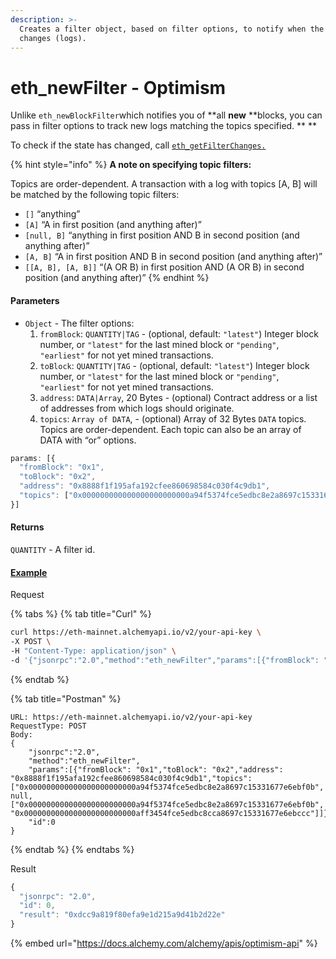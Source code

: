 ```yaml
---
description: >-
  Creates a filter object, based on filter options, to notify when the state
  changes (logs).
---
```


# eth\_newFilter - Optimism

Unlike `eth_newBlockFilter`which notifies you of \*\*all **new** \*\*blocks, you can pass in filter options to track new logs matching the topics specified. \*\* \*\*

To check if the state has changed, call [`eth_getFilterChanges.`](<eth-getfilterchanges .md>)

{% hint style="info" %}
**A note on specifying topic filters:**

Topics are order-dependent. A transaction with a log with topics \[A, B] will be matched by the following topic filters:

* `[]` “anything”
* `[A]` “A in first position (and anything after)”
* `[null, B]` “anything in first position AND B in second position (and anything after)”
* `[A, B]` “A in first position AND B in second position (and anything after)”
* `[[A, B], [A, B]]` “(A OR B) in first position AND (A OR B) in second position (and anything after)”
{% endhint %}

#### **Parameters**

* `Object` - The filter options:
  1. `fromBlock`: `QUANTITY|TAG` - (optional, default: `"latest"`) Integer block number, or `"latest"` for the last mined block or `"pending"`, `"earliest"` for not yet mined transactions.
  2. `toBlock`: `QUANTITY|TAG` - (optional, default: `"latest"`) Integer block number, or `"latest"` for the last mined block or `"pending"`, `"earliest"` for not yet mined transactions.
  3. `address`: `DATA|Array`, 20 Bytes - (optional) Contract address or a list of addresses from which logs should originate.
  4. `topics`: `Array of DATA`, - (optional) Array of 32 Bytes `DATA` topics. Topics are order-dependent. Each topic can also be an array of DATA with “or” options.

```javascript
params: [{
  "fromBlock": "0x1",
  "toBlock": "0x2",
  "address": "0x8888f1f195afa192cfee860698584c030f4c9db1",
  "topics": ["0x000000000000000000000000a94f5374fce5edbc8e2a8697c15331677e6ebf0b", null, ["0x000000000000000000000000a94f5374fce5edbc8e2a8697c15331677e6ebf0b", "0x0000000000000000000000000aff3454fce5edbc8cca8697c15331677e6ebccc"]]
}]
```

#### **Returns**

`QUANTITY` - A filter id.

#### [**Example**](https://composer.alchemyapi.io/?composer\_state=%7B%22network%22%3A0%2C%22methodName%22%3A%22eth\_newFilter%22%2C%22paramValues%22%3A%5B%7B%22fromBlock%22%3A%220x1%22%2C%22toBlock%22%3A%220x2%22%2C%22address%22%3A%220x8888f1f195afa192cfee860698584c030f4c9db1%22%2C%22topics%22%3A%22%5B%5C%220x000000000000000000000000a94f5374fce5edbc8e2a8697c15331677e6ebf0b%5C%22%2C%20null%2C%20%5B%5C%220x000000000000000000000000a94f5374fce5edbc8e2a8697c15331677e6ebf0b%5C%22%2C%20%5C%220x0000000000000000000000000aff3454fce5edbc8cca8697c15331677e6ebccc%5C%22%5D%5D%22%7D%5D%7D)

Request

{% tabs %}
{% tab title="Curl" %}
```bash
curl https://eth-mainnet.alchemyapi.io/v2/your-api-key \
-X POST \
-H "Content-Type: application/json" \
-d '{"jsonrpc":"2.0","method":"eth_newFilter","params":[{"fromBlock": "0x1","toBlock": "0x2","address": "0x8888f1f195afa192cfee860698584c030f4c9db1","topics": ["0x000000000000000000000000a94f5374fce5edbc8e2a8697c15331677e6ebf0b", null, ["0x000000000000000000000000a94f5374fce5edbc8e2a8697c15331677e6ebf0b", "0x0000000000000000000000000aff3454fce5edbc8cca8697c15331677e6ebccc"]]}],"id":0}'
```
{% endtab %}

{% tab title="Postman" %}
```http
URL: https://eth-mainnet.alchemyapi.io/v2/your-api-key
RequestType: POST
Body: 
{
    "jsonrpc":"2.0",
    "method":"eth_newFilter",
    "params":[{"fromBlock": "0x1","toBlock": "0x2","address": "0x8888f1f195afa192cfee860698584c030f4c9db1","topics": ["0x000000000000000000000000a94f5374fce5edbc8e2a8697c15331677e6ebf0b", null, ["0x000000000000000000000000a94f5374fce5edbc8e2a8697c15331677e6ebf0b", "0x0000000000000000000000000aff3454fce5edbc8cca8697c15331677e6ebccc"]]}],
    "id":0
}
```
{% endtab %}
{% endtabs %}

Result

```javascript
{
  "jsonrpc": "2.0",
  "id": 0,
  "result": "0xdcc9a819f80efa9e1d215a9d41b2d22e"
}
```

{% embed url="https://docs.alchemy.com/alchemy/apis/optimism-api" %}

